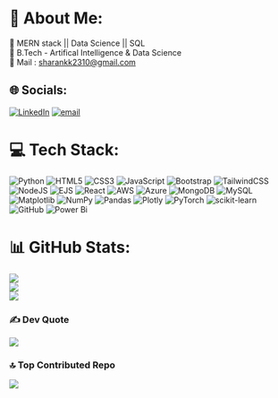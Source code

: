 # 💫 About Me:
🔭 MERN stack || Data Science || SQL<br>🤝 B.Tech - Artifical Intelligence & Data Science<br>💬 Mail : sharankk2310@gmail.com<br>


## 🌐 Socials:
[![LinkedIn](https://img.shields.io/badge/LinkedIn-%230077B5.svg?logo=linkedin&logoColor=white)](https://linkedin.com/in/https://www.linkedin.com/in/sharan-kk-aa02242b8/) [![email](https://img.shields.io/badge/Email-D14836?logo=gmail&logoColor=white)](mailto:sharankk2310@gmail.com) 

# 💻 Tech Stack:
![Python](https://img.shields.io/badge/python-3670A0?style=plastic&logo=python&logoColor=ffdd54) ![HTML5](https://img.shields.io/badge/html5-%23E34F26.svg?style=plastic&logo=html5&logoColor=white) ![CSS3](https://img.shields.io/badge/css3-%231572B6.svg?style=plastic&logo=css3&logoColor=white) ![JavaScript](https://img.shields.io/badge/javascript-%23323330.svg?style=plastic&logo=javascript&logoColor=%23F7DF1E) ![Bootstrap](https://img.shields.io/badge/bootstrap-%238511FA.svg?style=plastic&logo=bootstrap&logoColor=white) ![TailwindCSS](https://img.shields.io/badge/tailwindcss-%2338B2AC.svg?style=plastic&logo=tailwind-css&logoColor=white) ![NodeJS](https://img.shields.io/badge/node.js-6DA55F?style=plastic&logo=node.js&logoColor=white) ![EJS](https://img.shields.io/badge/ejs-%23B4CA65.svg?style=plastic&logo=ejs&logoColor=black) ![React](https://img.shields.io/badge/react-%2320232a.svg?style=plastic&logo=react&logoColor=%2361DAFB) ![AWS](https://img.shields.io/badge/AWS-%23FF9900.svg?style=plastic&logo=amazon-aws&logoColor=white) ![Azure](https://img.shields.io/badge/azure-%230072C6.svg?style=plastic&logo=microsoftazure&logoColor=white) ![MongoDB](https://img.shields.io/badge/MongoDB-%234ea94b.svg?style=plastic&logo=mongodb&logoColor=white) ![MySQL](https://img.shields.io/badge/mysql-4479A1.svg?style=plastic&logo=mysql&logoColor=white) ![Matplotlib](https://img.shields.io/badge/Matplotlib-%23ffffff.svg?style=plastic&logo=Matplotlib&logoColor=black) ![NumPy](https://img.shields.io/badge/numpy-%23013243.svg?style=plastic&logo=numpy&logoColor=white) ![Pandas](https://img.shields.io/badge/pandas-%23150458.svg?style=plastic&logo=pandas&logoColor=white) ![Plotly](https://img.shields.io/badge/Plotly-%233F4F75.svg?style=plastic&logo=plotly&logoColor=white) ![PyTorch](https://img.shields.io/badge/PyTorch-%23EE4C2C.svg?style=plastic&logo=PyTorch&logoColor=white) ![scikit-learn](https://img.shields.io/badge/scikit--learn-%23F7931E.svg?style=plastic&logo=scikit-learn&logoColor=white) ![GitHub](https://img.shields.io/badge/github-%23121011.svg?style=plastic&logo=github&logoColor=white) ![Power Bi](https://img.shields.io/badge/power_bi-F2C811?style=plastic&logo=powerbi&logoColor=black)
# 📊 GitHub Stats:
![](https://github-readme-stats.vercel.app/api?username=sharanxo&theme=transparent&hide_border=false&include_all_commits=false&count_private=true)<br/>
![](https://nirzak-streak-stats.vercel.app/?user=sharanxo&theme=transparent&hide_border=false)<br/>
![](https://github-readme-stats.vercel.app/api/top-langs/?username=sharanxo&theme=transparent&hide_border=false&include_all_commits=false&count_private=true&layout=compact)

### ✍️ Dev Quote
![](https://quotes-github-readme.vercel.app/api?type=horizontal&theme=radical)

### 🔝 Top Contributed Repo
![](https://github-contributor-stats.vercel.app/api?username=sharanxo&limit=5&theme=transparent&combine_all_yearly_contributions=true)

<!-- Proudly created with GPRM ( https://gprm.itsvg.in ) -->
